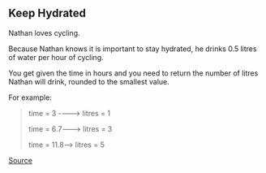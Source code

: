 ## Keep Hydrated

Nathan loves cycling.

Because Nathan knows it is important to stay hydrated, he drinks 0.5 litres of water per hour of cycling.

You get given the time in hours and you need to return the number of litres Nathan will drink, rounded to the smallest value.

For example:

> time = 3 ----> litres = 1
>
> time = 6.7---> litres = 3
>
> time = 11.8--> litres = 5

[Source](https://www.codewars.com/kata/582cb0224e56e068d800003c/train/python)
